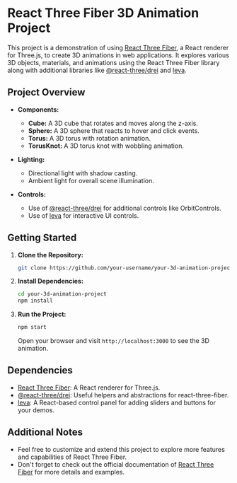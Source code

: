 # React Three Fiber 3D Animation Project

This project is a demonstration of using [React Three Fiber](https://github.com/pmndrs/react-three-fiber), a React renderer for Three.js, to create 3D animations in web applications. It explores various 3D objects, materials, and animations using the React Three Fiber library along with additional libraries like [@react-three/drei](https://github.com/react-spring/drei) and [leva](https://github.com/pmndrs/leva).

## Project Overview

- **Components:**
  - **Cube:** A 3D cube that rotates and moves along the z-axis.
  - **Sphere:** A 3D sphere that reacts to hover and click events.
  - **Torus:** A 3D torus with rotation animation.
  - **TorusKnot:** A 3D torus knot with wobbling animation.

- **Lighting:**
  - Directional light with shadow casting.
  - Ambient light for overall scene illumination.

- **Controls:**
  - Use of [@react-three/drei](https://github.com/react-spring/drei) for additional controls like OrbitControls.
  - Use of [leva](https://github.com/pmndrs/leva) for interactive UI controls.

## Getting Started

1. **Clone the Repository:**
   ```bash
   git clone https://github.com/your-username/your-3d-animation-project.git
   ```

2. **Install Dependencies:**
   ```bash
   cd your-3d-animation-project
   npm install
   ```

3. **Run the Project:**
   ```bash
   npm start
   ```

   Open your browser and visit `http://localhost:3000` to see the 3D animation.

## Dependencies

- [React Three Fiber](https://github.com/pmndrs/react-three-fiber): A React renderer for Three.js.
- [@react-three/drei](https://github.com/react-spring/drei): Useful helpers and abstractions for react-three-fiber.
- [leva](https://github.com/pmndrs/leva): A React-based control panel for adding sliders and buttons for your demos.

## Additional Notes

- Feel free to customize and extend this project to explore more features and capabilities of React Three Fiber.
- Don't forget to check out the official documentation of [React Three Fiber](https://github.com/pmndrs/react-three-fiber) for more details and examples.
